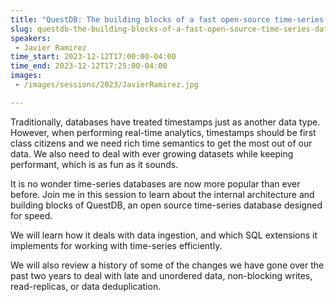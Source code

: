 ```yaml
---
title: "QuestDB: The building blocks of a fast open-source time-series database"
slug: questdb-the-building-blocks-of-a-fast-open-source-time-series-database
speakers:
 - Javier Ramirez
time_start: 2023-12-12T17:00:00-04:00
time_end: 2023-12-12T17:25:00-04:00
images:
 - /images/sessions/2023/JavierRamirez.jpg

---
```


Traditionally, databases have treated timestamps just as another data type. However, when performing real-time analytics, timestamps should be first class citizens and we need rich time semantics to get the most out of our data. We also need to deal with ever growing datasets while keeping performant, which is as fun as it sounds.
 
It is no wonder time-series databases are now more popular than ever before. Join me in this session to learn about the internal architecture and building blocks of QuestDB, an open source time-series database designed for speed. 
 
We will learn how it deals with data ingestion, and which SQL extensions it implements for working with time-series efficiently.
  
We will also review a history of some of the changes we have gone over the past two years to deal with late and unordered data, non-blocking writes, read-replicas, or data deduplication.